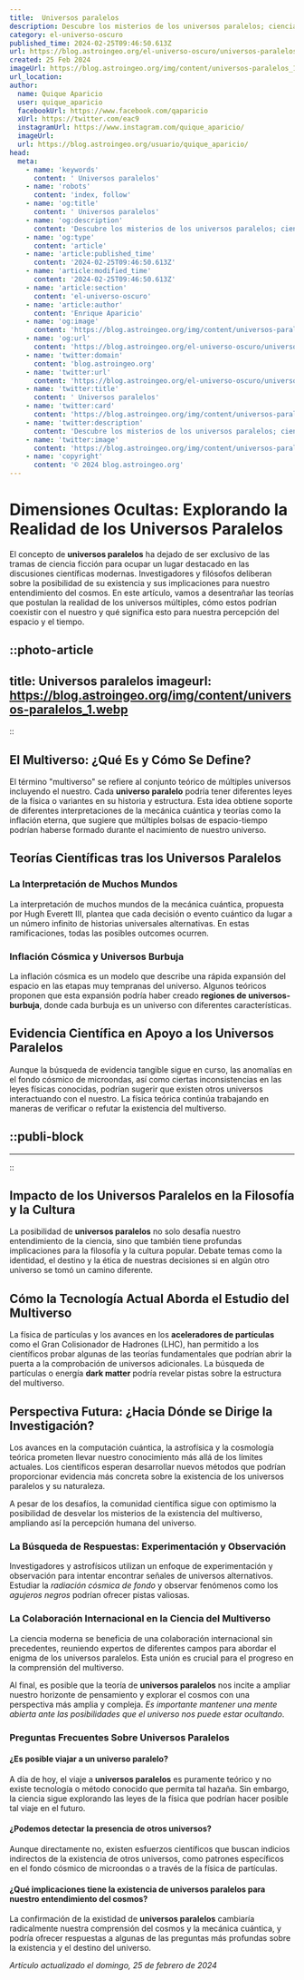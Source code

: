 ```yaml
---
title:  Universos paralelos
description: Descubre los misterios de los universos paralelos; ciencia y teorías fascinantes. Explora con nosotros la frontera de lo posible y lo desconocido.
category: el-universo-oscuro
published_time: 2024-02-25T09:46:50.613Z
url: https://blog.astroingeo.org/el-universo-oscuro/universos-paralelos
created: 25 Feb 2024
imageUrl: https://blog.astroingeo.org/img/content/universos-paralelos_1.webp
url_location:
author:
  name: Quique Aparicio
  user: quique_aparicio
  facebookUrl: https://www.facebook.com/qaparicio
  xUrl: https://twitter.com/eac9
  instagramUrl: https://www.instagram.com/quique_aparicio/
  imageUrl: 
  url: https://blog.astroingeo.org/usuario/quique_aparicio/
head:
  meta:
    - name: 'keywords'
      content: ' Universos paralelos'
    - name: 'robots'
      content: 'index, follow'
    - name: 'og:title'
      content: ' Universos paralelos'
    - name: 'og:description'
      content: 'Descubre los misterios de los universos paralelos; ciencia y teorías fascinantes. Explora con nosotros la frontera de lo posible y lo desconocido.'
    - name: 'og:type'
      content: 'article'
    - name: 'article:published_time'
      content: '2024-02-25T09:46:50.613Z'
    - name: 'article:modified_time'
      content: '2024-02-25T09:46:50.613Z'
    - name: 'article:section'
      content: 'el-universo-oscuro'
    - name: 'article:author'
      content: 'Enrique Aparicio'
    - name: 'og:image'
      content: 'https://blog.astroingeo.org/img/content/universos-paralelos_1.webp'
    - name: 'og:url'
      content: 'https://blog.astroingeo.org/el-universo-oscuro/universos-paralelos'
    - name: 'twitter:domain'
      content: 'blog.astroingeo.org'
    - name: 'twitter:url'
      content: 'https://blog.astroingeo.org/el-universo-oscuro/universos-paralelos'
    - name: 'twitter:title'
      content: ' Universos paralelos'
    - name: 'twitter:card'
      content: 'https://blog.astroingeo.org/img/content/universos-paralelos_1.webp'
    - name: 'twitter:description'
      content: 'Descubre los misterios de los universos paralelos; ciencia y teorías fascinantes. Explora con nosotros la frontera de lo posible y lo desconocido.'
    - name: 'twitter:image'
      content: 'https://blog.astroingeo.org/img/content/universos-paralelos_1.webp'
    - name: 'copyright'
      content: '© 2024 blog.astroingeo.org'
---
```

# Dimensiones Ocultas: Explorando la Realidad de los Universos Paralelos

El concepto de **universos paralelos** ha dejado de ser exclusivo de las tramas de ciencia ficción para ocupar un lugar destacado en las discusiones científicas modernas. Investigadores y filósofos deliberan sobre la posibilidad de su existencia y sus implicaciones para nuestro entendimiento del cosmos. En este artículo, vamos a desentrañar las teorías que postulan la realidad de los universos múltiples, cómo estos podrían coexistir con el nuestro y qué significa esto para nuestra percepción del espacio y el tiempo.


::photo-article
---
title:  Universos paralelos
imageurl: https://blog.astroingeo.org/img/content/universos-paralelos_1.webp
---
::



## El Multiverso: ¿Qué Es y Cómo Se Define?
El término "multiverso" se refiere al conjunto teórico de múltiples universos incluyendo el nuestro. Cada **universo paralelo** podría tener diferentes leyes de la física o variantes en su historia y estructura. Esta idea obtiene soporte de diferentes interpretaciones de la mecánica cuántica y teorías como la inflación eterna, que sugiere que múltiples bolsas de espacio-tiempo podrían haberse formado durante el nacimiento de nuestro universo.

## Teorías Científicas tras los Universos Paralelos

### La Interpretación de Muchos Mundos
La interpretación de muchos mundos de la mecánica cuántica, propuesta por Hugh Everett III, plantea que cada decisión o evento cuántico da lugar a un número infinito de historias universales alternativas. En estas ramificaciones, todas las posibles outcomes ocurren.

### Inflación Cósmica y Universos Burbuja
La inflación cósmica es un modelo que describe una rápida expansión del espacio en las etapas muy tempranas del universo. Algunos teóricos proponen que esta expansión podría haber creado **regiones de universos-burbuja**, donde cada burbuja es un universo con diferentes características.

## Evidencia Científica en Apoyo a los Universos Paralelos

Aunque la búsqueda de evidencia tangible sigue en curso, las anomalías en el fondo cósmico de microondas, así como ciertas inconsistencias en las leyes físicas conocidas, podrían sugerir que existen otros universos interactuando con el nuestro. La física teórica continúa trabajando en maneras de verificar o refutar la existencia del multiverso.


  ::publi-block
  ---
  ---
  ::
  
  

## Impacto de los Universos Paralelos en la Filosofía y la Cultura
La posibilidad de **universos paralelos** no solo desafía nuestro entendimiento de la ciencia, sino que también tiene profundas implicaciones para la filosofía y la cultura popular. Debate temas como la identidad, el destino y la ética de nuestras decisiones si en algún otro universo se tomó un camino diferente.

## Cómo la Tecnología Actual Aborda el Estudio del Multiverso

La física de partículas y los avances en los **aceleradores de partículas** como el Gran Colisionador de Hadrones (LHC), han permitido a los científicos probar algunas de las teorías fundamentales que podrían abrir la puerta a la comprobación de universos adicionales. La búsqueda de partículas o energía **dark matter** podría revelar pistas sobre la estructura del multiverso.

## Perspectiva Futura: ¿Hacia Dónde se Dirige la Investigación?

Los avances en la computación cuántica, la astrofísica y la cosmología teórica prometen llevar nuestro conocimiento más allá de los límites actuales. Los científicos esperan desarrollar nuevos métodos que podrían proporcionar evidencia más concreta sobre la existencia de los universos paralelos y su naturaleza.

A pesar de los desafíos, la comunidad científica sigue con optimismo la posibilidad de desvelar los misterios de la existencia del multiverso, ampliando así la percepción humana del universo.

### La Búsqueda de Respuestas: Experimentación y Observación

Investigadores y astrofísicos utilizan un enfoque de experimentación y observación para intentar encontrar señales de universos alternativos. Estudiar la *radiación cósmica de fondo* y observar fenómenos como los *agujeros negros* podrían ofrecer pistas valiosas.

### La Colaboración Internacional en la Ciencia del Multiverso

La ciencia moderna se beneficia de una colaboración internacional sin precedentes, reuniendo expertos de diferentes campos para abordar el enigma de los universos paralelos. Esta unión es crucial para el progreso en la comprensión del multiverso.

Al final, es posible que la teoría de **universos paralelos** nos incite a ampliar nuestro horizonte de pensamiento y explorar el cosmos con una perspectiva más amplia y compleja. *Es importante mantener una mente abierta ante las posibilidades que el universo nos puede estar ocultando*.

### Preguntas Frecuentes Sobre Universos Paralelos

#### ¿Es posible viajar a un universo paralelo?
A día de hoy, el viaje a **universos paralelos** es puramente teórico y no existe tecnología o método conocido que permita tal hazaña. Sin embargo, la ciencia sigue explorando las leyes de la física que podrían hacer posible tal viaje en el futuro.

#### ¿Podemos detectar la presencia de otros universos?
Aunque directamente no, existen esfuerzos científicos que buscan indicios indirectos de la existencia de otros universos, como patrones específicos en el fondo cósmico de microondas o a través de la física de partículas.

#### ¿Qué implicaciones tiene la existencia de universos paralelos para nuestro entendimiento del cosmos?
La confirmación de la existidad de **universos paralelos** cambiaría radicalmente nuestra comprensión del cosmos y la mecánica cuántica, y podría ofrecer respuestas a algunas de las preguntas más profundas sobre la existencia y el destino del universo.

_Artículo actualizado el domingo, 25 de febrero de 2024_